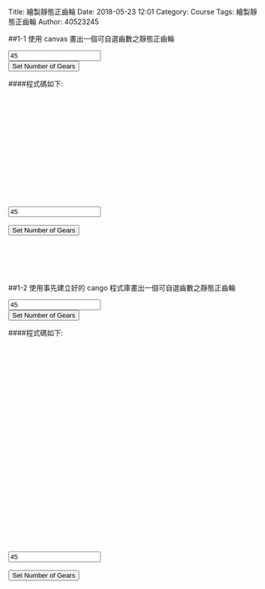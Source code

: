 Title: 繪製靜態正齒輪
Date: 2018-05-23 12:01
Category: Course
Tags: 繪製靜態正齒輪
Author: 40523245




<!-- PELICAN_END_SUMMARY -->


##1-1 使用 canvas 畫出一個可自選齒數之靜態正齒輪

<!-- 導入 Brython 標準程式庫 -->
<script src="../data/Brython-3.3.1/brython.js"></script>
<script src="../data/Brython-3.3.1/brython_stdlib.js"></script>
  
<!-- 啟動 Brython -->
<script>
window.onload=function(){
// 設定 data/py 為共用程式路徑
brython({debug:1, pythonpath:['./../data/py']});
}
</script>
<canvas id="onegear" width="800" height="600"></canvas>

<!-- 以下製作 button-->
<div id="onegear_div" width="800" height="20"></div>
<input id="n" value="45"></input><br>
<button id="button">Set Number of Gears</button>

<!-- 以下實際利用  Brython 繪圖-->
<script type="text/python3">
from browser import document as doc
import math
# deg 為角度轉為徑度的轉換因子
deg = math.pi/180.
# 定義 Spur 類別
class Spur(object):
    def __init__(self, ctx):
        self.ctx = ctx

    def create_line(self, x1, y1, x2, y2, width=3, fill="red"):
        self.ctx.beginPath()
        self.ctx.lineWidth = width
        self.ctx.moveTo(x1, y1)
        self.ctx.lineTo(x2, y2)
        self.ctx.strokeStyle = fill
        self.ctx.stroke()

    # 定義一個繪正齒輪的繪圖函式
    # midx 為齒輪圓心 x 座標
    # midy 為齒輪圓心 y 座標
    # rp 為節圓半徑, n 為齒數
    # pa 為壓力角 (deg)
    # rot 為旋轉角 (deg)
    # 已經針對 n 大於等於 52 齒時的繪圖錯誤修正, 因為 base circle 與齒根圓大小必須進行判斷
    def Gear(self, midx, midy, rp, n=20, pa=20, color="black"):
        # 齒輪漸開線分成 15 線段繪製
        imax = 15
        # 在輸入的畫布上繪製直線, 由圓心到節圓 y 軸頂點畫一直線
        self.create_line(midx, midy, midx, midy-rp)
        # a 為模數 (代表公制中齒的大小), 模數為節圓直徑(稱為節徑)除以齒數
        # 模數也就是齒冠大小
        a=2*rp/n
        # d 為齒根大小, 為模數的 1.157 或 1.25倍, 這裡採 1.25 倍
        d=2.5*rp/n
        # ra 為齒輪的外圍半徑
        ra=rp+a
        # rb 則為齒輪的基圓半徑
        # 基圓為漸開線長齒之基準圓
        rb=rp*math.cos(pa*deg)
        # rd 為齒根圓半徑
        rd=rp-d
        # 當 rd 大於 rb 時, 漸開線並非畫至 rb, 而是 rd
        # dr 則為基圓到齒頂圓半徑分成 imax 段後的每段半徑增量大小
        # 將圓弧分成 imax 段來繪製漸開線
        # 當 rd 大於 rb 時, 漸開線並非畫至 rb, 而是 rd
        if rd>rb:
            dr = (ra-rd)/imax
        else:
            dr=(ra-rb)/imax
        # tan(pa*deg)-pa*deg 為漸開線函數
        sigma=math.pi/(2*n)+math.tan(pa*deg)-pa*deg
        for j in range(n):
            ang=-2.*j*math.pi/n+sigma
            ang2=2.*j*math.pi/n+sigma
            lxd=midx+rd*math.sin(ang2-2.*math.pi/n)
            lyd=midy-rd*math.cos(ang2-2.*math.pi/n)
            for i in range(imax+1):
                # 當 rd 大於 rb 時, 漸開線並非畫至 rb, 而是 rd
                if rd>rb:
                    r=rd+i*dr
                else:
                    r=rb+i*dr
                theta=math.sqrt((r*r)/(rb*rb)-1.)
                alpha=theta-math.atan(theta)
                xpt=r*math.sin(alpha-ang)
                ypt=r*math.cos(alpha-ang)
                xd=rd*math.sin(-ang)
                yd=rd*math.cos(-ang)
                # i=0 時, 繪線起點由齒根圓上的點, 作為起點
                if(i==0):
                    last_x = midx+xd
                    last_y = midy-yd
                # 由左側齒根圓作為起點, 除第一點 (xd,yd) 齒根圓上的起點外, 其餘的 (xpt,ypt)則為漸開線上的分段點
                self.create_line((midx+xpt),(midy-ypt),(last_x),(last_y),fill=color)
                # 最後一點, 則為齒頂圓
                if(i==imax):
                    lfx=midx+xpt
                    lfy=midy-ypt
                last_x = midx+xpt
                last_y = midy-ypt
            # the line from last end of dedendum point to the recent
            # end of dedendum point
            # lxd 為齒根圓上的左側 x 座標, lyd 則為 y 座標
            # 下列為齒根圓上用來近似圓弧的直線
            self.create_line((lxd),(lyd),(midx+xd),(midy-yd),fill=color)
            for i in range(imax+1):
                # 當 rd 大於 rb 時, 漸開線並非畫至 rb, 而是 rd
                if rd>rb:
                    r=rd+i*dr
                else:
                    r=rb+i*dr
                theta=math.sqrt((r*r)/(rb*rb)-1.)
                alpha=theta-math.atan(theta)
                xpt=r*math.sin(ang2-alpha)
                ypt=r*math.cos(ang2-alpha)
                xd=rd*math.sin(ang2)
                yd=rd*math.cos(ang2)
                # i=0 時, 繪線起點由齒根圓上的點, 作為起點
                if(i==0):
                    last_x = midx+xd
                    last_y = midy-yd
                # 由右側齒根圓作為起點, 除第一點 (xd,yd) 齒根圓上的起點外, 其餘的 (xpt,ypt)則為漸開線上的分段點
                self.create_line((midx+xpt),(midy-ypt),(last_x),(last_y),fill=color)
                # 最後一點, 則為齒頂圓
                if(i==imax):
                    rfx=midx+xpt
                    rfy=midy-ypt
                last_x = midx+xpt
                last_y = midy-ypt
            # lfx 為齒頂圓上的左側 x 座標, lfy 則為 y 座標
            # 下列為齒頂圓上用來近似圓弧的直線
            self.create_line(lfx,lfy,rfx,rfy,fill=color)
canvas = doc['onegear']
ctx = canvas.getContext("2d")

# 以 button 驅動的事件函式
def setgearnumber(e):
    ctx.clearRect(0, 0, canvas.width, canvas.height)
    x = (canvas.width)/2
    y = (canvas.height)/2
    if doc["n"].value.isdigit():
        n1 = int(doc["n"].value)
    else:
        n1= 45
    # 設定齒輪參數
    x = (canvas.width)/2
    y = (canvas.height)/2
    r = 0.6*(canvas.height/2)
    pa = 20
    # 繪出齒輪
    Spur(ctx).Gear(x, y, r, n1, pa, "blue")
#判定 button
setgearnumber(True)
doc['button'].bind('click',setgearnumber)
</script>



####程式碼如下:　　　　　
<pre class="brush: python">
<!-- 導入 Brython 標準程式庫 -->
<script src="../data/Brython-3.3.1/brython.js"></script>
<script src="../data/Brython-3.3.1/brython_stdlib.js"></script>
  
<!-- 啟動 Brython -->
<script>
window.onload=function(){
// 設定 data/py 為共用程式路徑
brython({debug:1, pythonpath:['./../data/py']});
}
</script>

<canvas id="onegear" width="800" height="600"></canvas>

<!-- 以下製作 button-->
<div id="onegear_div" width="800" height="20"></div>
<input id="n" value="45"></input><br />
<button id="button">Set Number of Gears</button>

<!-- 以下實際利用  Brython 繪圖-->
<script type="text/python3">
from browser import document as doc
import math
# deg 為角度轉為徑度的轉換因子
deg = math.pi/180.
# 定義 Spur 類別
class Spur(object):
    def __init__(self, ctx):
        self.ctx = ctx

    def create_line(self, x1, y1, x2, y2, width=3, fill="red"):
        self.ctx.beginPath()
        self.ctx.lineWidth = width
        self.ctx.moveTo(x1, y1)
        self.ctx.lineTo(x2, y2)
        self.ctx.strokeStyle = fill
        self.ctx.stroke()

    # 定義一個繪正齒輪的繪圖函式
    # midx 為齒輪圓心 x 座標
    # midy 為齒輪圓心 y 座標
    # rp 為節圓半徑, n 為齒數
    # pa 為壓力角 (deg)
    # rot 為旋轉角 (deg)
    # 已經針對 n 大於等於 52 齒時的繪圖錯誤修正, 因為 base circle 與齒根圓大小必須進行判斷
    def Gear(self, midx, midy, rp, n=20, pa=20, color="black"):
        # 齒輪漸開線分成 15 線段繪製
        imax = 15
        # 在輸入的畫布上繪製直線, 由圓心到節圓 y 軸頂點畫一直線
        self.create_line(midx, midy, midx, midy-rp)
        # a 為模數 (代表公制中齒的大小), 模數為節圓直徑(稱為節徑)除以齒數
        # 模數也就是齒冠大小
        a=2*rp/n
        # d 為齒根大小, 為模數的 1.157 或 1.25倍, 這裡採 1.25 倍
        d=2.5*rp/n
        # ra 為齒輪的外圍半徑
        ra=rp+a
        # rb 則為齒輪的基圓半徑
        # 基圓為漸開線長齒之基準圓
        rb=rp*math.cos(pa*deg)
        # rd 為齒根圓半徑
        rd=rp-d
        # 當 rd 大於 rb 時, 漸開線並非畫至 rb, 而是 rd
        # dr 則為基圓到齒頂圓半徑分成 imax 段後的每段半徑增量大小
        # 將圓弧分成 imax 段來繪製漸開線
        # 當 rd 大於 rb 時, 漸開線並非畫至 rb, 而是 rd
        if rd>rb:
            dr = (ra-rd)/imax
        else:
            dr=(ra-rb)/imax
        # tan(pa*deg)-pa*deg 為漸開線函數
        sigma=math.pi/(2*n)+math.tan(pa*deg)-pa*deg
        for j in range(n):
            ang=-2.*j*math.pi/n+sigma
            ang2=2.*j*math.pi/n+sigma
            lxd=midx+rd*math.sin(ang2-2.*math.pi/n)
            lyd=midy-rd*math.cos(ang2-2.*math.pi/n)
            for i in range(imax+1):
                # 當 rd 大於 rb 時, 漸開線並非畫至 rb, 而是 rd
                if rd>rb:
                    r=rd+i*dr
                else:
                    r=rb+i*dr
                theta=math.sqrt((r*r)/(rb*rb)-1.)
                alpha=theta-math.atan(theta)
                xpt=r*math.sin(alpha-ang)
                ypt=r*math.cos(alpha-ang)
                xd=rd*math.sin(-ang)
                yd=rd*math.cos(-ang)
                # i=0 時, 繪線起點由齒根圓上的點, 作為起點
                if(i==0):
                    last_x = midx+xd
                    last_y = midy-yd
                # 由左側齒根圓作為起點, 除第一點 (xd,yd) 齒根圓上的起點外, 其餘的 (xpt,ypt)則為漸開線上的分段點
                self.create_line((midx+xpt),(midy-ypt),(last_x),(last_y),fill=color)
                # 最後一點, 則為齒頂圓
                if(i==imax):
                    lfx=midx+xpt
                    lfy=midy-ypt
                last_x = midx+xpt
                last_y = midy-ypt
            # the line from last end of dedendum point to the recent
            # end of dedendum point
            # lxd 為齒根圓上的左側 x 座標, lyd 則為 y 座標
            # 下列為齒根圓上用來近似圓弧的直線
            self.create_line((lxd),(lyd),(midx+xd),(midy-yd),fill=color)
            for i in range(imax+1):
                # 當 rd 大於 rb 時, 漸開線並非畫至 rb, 而是 rd
                if rd>rb:
                    r=rd+i*dr
                else:
                    r=rb+i*dr
                theta=math.sqrt((r*r)/(rb*rb)-1.)
                alpha=theta-math.atan(theta)
                xpt=r*math.sin(ang2-alpha)
                ypt=r*math.cos(ang2-alpha)
                xd=rd*math.sin(ang2)
                yd=rd*math.cos(ang2)
                # i=0 時, 繪線起點由齒根圓上的點, 作為起點
                if(i==0):
                    last_x = midx+xd
                    last_y = midy-yd
                # 由右側齒根圓作為起點, 除第一點 (xd,yd) 齒根圓上的起點外, 其餘的 (xpt,ypt)則為漸開線上的分段點
                self.create_line((midx+xpt),(midy-ypt),(last_x),(last_y),fill=color)
                # 最後一點, 則為齒頂圓
                if(i==imax):
                    rfx=midx+xpt
                    rfy=midy-ypt
                last_x = midx+xpt
                last_y = midy-ypt
            # lfx 為齒頂圓上的左側 x 座標, lfy 則為 y 座標
            # 下列為齒頂圓上用來近似圓弧的直線
            self.create_line(lfx,lfy,rfx,rfy,fill=color)
canvas = doc['onegear']
ctx = canvas.getContext("2d")

# 以 button 驅動的事件函式
def setgearnumber(e):
    ctx.clearRect(0, 0, canvas.width, canvas.height)
    x = (canvas.width)/2
    y = (canvas.height)/2
    if doc["n"].value.isdigit():
        n1 = int(doc["n"].value)
    else:
        n1= 45
    # 設定齒輪參數
    x = (canvas.width)/2
    y = (canvas.height)/2
    r = 0.6*(canvas.height/2)
    pa = 20
    # 繪出齒輪
    Spur(ctx).Gear(x, y, r, n1, pa, "blue")
#判定 button
setgearnumber(True)
doc['button'].bind('click',setgearnumber)
</script>
</pre>



##1-2 使用事先建立好的 cango 程式庫畫出一個可自選齒數之靜態正齒輪
<!-- 導入 Brython 標準程式庫 -->
<script src="../data/Brython-3.3.1/brython.js"></script>
<script src="../data/Brython-3.3.1/brython_stdlib.js"></script>

<!-- 啟動 Brython -->
<script>
window.onload=function(){
// 設定 data/py 為共用程式路徑
brython({debug:1, pythonpath:['./../data/py']});
}
</script>
<!-- Cango 程式庫 -->
<script type="text/javascript" src="../data/cango/Cango-8v03.js"></script>
<script type="text/javascript" src="../data/cango/Cango2D-7v01-min.js"></script>
<script type="text/javascript" src="../data/cango/CangoAxes-1v33.js"></script>
<script type="text/javascript" src="../data/cango/CangoAnimation-4v01.js"></script>
<script type="text/javascript" src="../data/cango/gearUtils-05.js"></script>

<canvas id='cango_gear' width='800' height='750'></canvas>
<!-- 以下製作 button-->
<div id="cango_gear_div" width="800" height="20"></div>
<input id="cn" value="45"></input><br />
<button id="button_a">Set Number of Gears</button>
 
<script type="text/python">
# 將 導入的 document 設為 doc 主要原因在於與舊程式碼相容
from browser import document as doc
# 由於 Python3 與 Javascript 程式碼已經不再混用, 因此來自 Javascript 的變數, 必須居中透過 window 物件轉換
from browser import window
import math
 
# 主要用來取得畫布大小
canvas = doc["cango_gear"]
# 此程式採用 Cango Javascript 程式庫繪圖, 因此無需 ctx
#ctx = canvas.getContext("2d")
cango = window.Cango.new
# 針對變數的轉換, shapeDefs 在 Cango 中資料型別為變數, 可以透過 window 轉換
shapedefs = window.shapeDefs
# 目前 Cango 結合 Animation 在 Brython 尚無法運作, 此刻只能繪製靜態圖形
# in CangoAnimation.js
#interpolate1 = window.interpolate
# Cobi 與 createGearTooth 都是 Cango Javascript 程式庫中的物件
cobj = window.Cobj.new
creategeartooth = window.createGearTooth.new
# 經由 Cango 轉換成 Brython 的 cango, 指定將圖畫在 id="cango_gear" 的 canvas 上
cgo = cango("cango_gear")
 
######################################
# 畫正齒輪輪廓
#####################################

# 以 button 驅動的事件函式
def draw(e):
    cgo.clearCanvas()
    cx = (canvas.width)/2
    cy = (canvas.height)/2
    if doc["cn"].value.isdigit():
        cn1 = int(doc["cn"].value)
    else:
        cn1= 45
# pa 為壓力角
    pa = 25
# m 為模數, 根據畫布的寬度, 計算適合的模數大小
# Module = mm of pitch diameter per tooth
    m = 0.5*canvas.width/cn1
# pr 為節圓半徑
    pr = cn1*m/2 # gear Pitch radius
# generate gear
    data = creategeartooth(m, cn1, pa)
# Brython 程式中的 print 會將資料印在 Browser 的 console 區
#print(data)
    gearTooth = cobj(data, "SHAPE", {
            "fillColor":"#ddd0dd",
                    "border": True,
           "strokeColor": "#606060" })
    gearTooth.rotate(180/cn1) # rotate gear 1/2 tooth to mesh
# 單齒的齒形資料經過旋轉後, 將資料複製到 gear 物件中
    gear = gearTooth.dup()
# gear 為單一齒的輪廓資料
#cgo.render(gearTooth)
 
# 利用單齒輪廓旋轉, 產生整個正齒輪外形
    for i in range(1, cn1):
    # 將 gearTooth 中的資料複製到 newTooth
        newTooth = gearTooth.dup()
    # 配合迴圈, newTooth 的齒形資料進行旋轉, 然後利用 appendPath 方法, 將資料併入 gear
        newTooth.rotate(360*i/cn1)
    # appendPath 為 Cango 程式庫中的方法, 第二個變數為 True, 表示要刪除最前頭的 Move to SVG Path 標註符號
        gear.appendPath(newTooth, True) # trim move command = True
 
# 建立軸孔
# add axle hole, hr 為 hole radius
    hr = 0.6*pr # diameter of gear shaft
    shaft = cobj(shapedefs.circle(hr), "PATH")
    shaft.revWinding()
    gear.appendPath(shaft) # retain the 'moveTo' command for shaft sub path

# render 繪出靜態正齒輪輪廓
    gear.translate(cx, cy)
    cgo.render(gear)
    r = 0.6*(canvas.height/2)
draw(True)
doc['button_a'].bind('click',draw)
</script>



####程式碼如下:　　　　　
<pre class="brush: python">
<!-- 導入 Brython 標準程式庫 -->
<script src="../data/Brython-3.3.1/brython.js"></script>
<script src="../data/Brython-3.3.1/brython_stdlib.js"></script>

<!-- 啟動 Brython -->
<script>
window.onload=function(){
// 設定 data/py 為共用程式路徑
brython({debug:1, pythonpath:['./../data/py']});
}
</script>
<!-- Cango 程式庫 -->
<script type="text/javascript" src="../data/cango/Cango-8v03.js"></script>
<script type="text/javascript" src="../data/cango/Cango2D-7v01-min.js"></script>
<script type="text/javascript" src="../data/cango/CangoAxes-1v33.js"></script>
<script type="text/javascript" src="../data/cango/CangoAnimation-4v01.js"></script>
<script type="text/javascript" src="../data/cango/gearUtils-05.js"></script>

<canvas id='cango_gear' width='800' height='750'></canvas>
<!-- 以下製作 button-->
<div id="cango_gear_div" width="800" height="20"></div>
<input id="cn" value="45"></input><br />
<button id="button_a">Set Number of Gears</button>
 
<script type="text/python">
# 將 導入的 document 設為 doc 主要原因在於與舊程式碼相容
from browser import document as doc
# 由於 Python3 與 Javascript 程式碼已經不再混用, 因此來自 Javascript 的變數, 必須居中透過 window 物件轉換
from browser import window
import math
 
# 主要用來取得畫布大小
canvas = doc["cango_gear"]
# 此程式採用 Cango Javascript 程式庫繪圖, 因此無需 ctx
#ctx = canvas.getContext("2d")
cango = window.Cango.new
# 針對變數的轉換, shapeDefs 在 Cango 中資料型別為變數, 可以透過 window 轉換
shapedefs = window.shapeDefs
# 目前 Cango 結合 Animation 在 Brython 尚無法運作, 此刻只能繪製靜態圖形
# in CangoAnimation.js
#interpolate1 = window.interpolate
# Cobi 與 createGearTooth 都是 Cango Javascript 程式庫中的物件
cobj = window.Cobj.new
creategeartooth = window.createGearTooth.new
# 經由 Cango 轉換成 Brython 的 cango, 指定將圖畫在 id="cango_gear" 的 canvas 上
cgo = cango("cango_gear")
 
######################################
# 畫正齒輪輪廓
#####################################

# 以 button 驅動的事件函式
def draw(e):
    cgo.clearCanvas()
    cx = (canvas.width)/2
    cy = (canvas.height)/2
    if doc["cn"].value.isdigit():
        cn1 = int(doc["cn"].value)
    else:
        cn1= 45
# pa 為壓力角
    pa = 25
# m 為模數, 根據畫布的寬度, 計算適合的模數大小
# Module = mm of pitch diameter per tooth
    m = 0.5*canvas.width/cn1
# pr 為節圓半徑
    pr = cn1*m/2 # gear Pitch radius
# generate gear
    data = creategeartooth(m, cn1, pa)
# Brython 程式中的 print 會將資料印在 Browser 的 console 區
#print(data)
    gearTooth = cobj(data, "SHAPE", {
            "fillColor":"#ddd0dd",
                    "border": True,
           "strokeColor": "#606060" })
    gearTooth.rotate(180/cn1) # rotate gear 1/2 tooth to mesh
# 單齒的齒形資料經過旋轉後, 將資料複製到 gear 物件中
    gear = gearTooth.dup()
# gear 為單一齒的輪廓資料
#cgo.render(gearTooth)
 
# 利用單齒輪廓旋轉, 產生整個正齒輪外形
    for i in range(1, cn1):
    # 將 gearTooth 中的資料複製到 newTooth
        newTooth = gearTooth.dup()
    # 配合迴圈, newTooth 的齒形資料進行旋轉, 然後利用 appendPath 方法, 將資料併入 gear
        newTooth.rotate(360*i/cn1)
    # appendPath 為 Cango 程式庫中的方法, 第二個變數為 True, 表示要刪除最前頭的 Move to SVG Path 標註符號
        gear.appendPath(newTooth, True) # trim move command = True
 
# 建立軸孔
# add axle hole, hr 為 hole radius
    hr = 0.6*pr # diameter of gear shaft
    shaft = cobj(shapedefs.circle(hr), "PATH")
    shaft.revWinding()
    gear.appendPath(shaft) # retain the 'moveTo' command for shaft sub path

# render 繪出靜態正齒輪輪廓
    gear.translate(cx, cy)
    cgo.render(gear)
    r = 0.6*(canvas.height/2)
draw(True)
doc['button_a'].bind('click',draw)
</script>
</pre>




